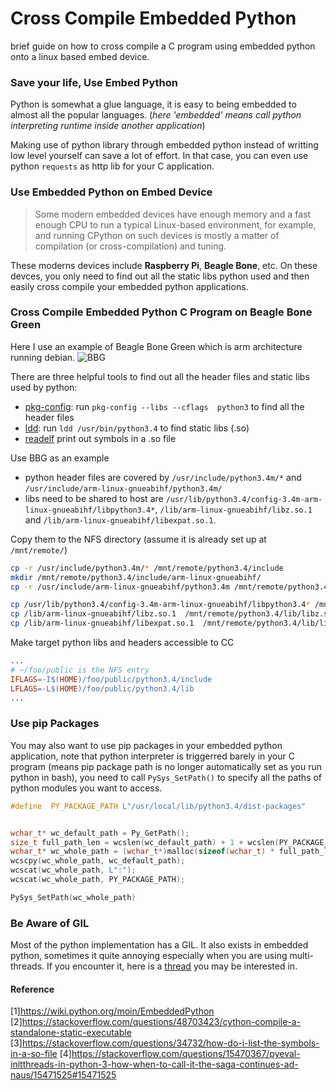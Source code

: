 # Cross Compile Embedded Python
brief guide on how to cross compile a C program using embedded python onto a linux based embed device.


### Save your life, Use Embed Python

Python is somewhat a glue language, it is easy to being embedded to almost all the popular languages. (*here 'embedded' means call python interpreting runtime inside another application*)

Making use of python library through embedded python instead of writting low level yourself can save a lot of effort. In that case, you can even use python `requests` as http lib for your C application.

### Use Embedded Python on Embed Device

>Some modern embedded devices have enough memory and a fast enough CPU to run a typical Linux-based environment, for example, and running CPython on such devices is mostly a matter of compilation (or cross-compilation) and tuning.

These moderns devices include **Raspberry Pi**, **Beagle Bone**, etc. On these devces, you only need to find out all the static libs python used and then easily cross compile your embedded python applications.

### Cross Compile Embedded Python C Program on Beagle Bone Green

Here I use an example of Beagle Bone Green which is arm architecture running debian.
![BBG](https://cdn.shopify.com/s/files/1/0735/0383/products/cc24c4c62bd73acd1dcc4ee7ad71b104.image.530x397_1024x1024.jpeg?v=1523787730)


There are three helpful tools to find out all the header files and static libs used by python:
- [pkg-config](https://linux.die.net/man/1/pkg-config): run `pkg-config --libs --cflags  python3` to find all the header files
- [ldd](http://man7.org/linux/man-pages/man1/ldd.1.html): run `ldd /usr/bin/python3.4` to find static libs (.so)
- [readelf](https://linux.die.net/man/1/readelf) print out symbols in a .so file


Use BBG as an example
- python header files are covered by `/usr/include/python3.4m/*` and `/usr/include/arm-linux-gnueabihf/python3.4m/`
- libs need to be shared to host are `/usr/lib/python3.4/config-3.4m-arm-linux-gnueabihf/libpython3.4*`, `/lib/arm-linux-gnueabihf/libz.so.1` and `/lib/arm-linux-gnueabihf/libexpat.so.1`.


Copy them to the NFS directory (assume it is already set up at `/mnt/remote/`)
``` bash
cp -r /usr/include/python3.4m/* /mnt/remote/python3.4/include
mkdir /mnt/remote/python3.4/include/arm-linux-gnueabihf/
cp -r /usr/include/arm-linux-gnueabihf/python3.4m /mnt/remote/python3.4/include/arm-linux-gnueabihf/

cp /usr/lib/python3.4/config-3.4m-arm-linux-gnueabihf/libpython3.4* /mnt/remote/python3.4/lib/
cp /lib/arm-linux-gnueabihf/libz.so.1  /mnt/remote/python3.4/lib/libz.so
cp /lib/arm-linux-gnueabihf/libexpat.so.1  /mnt/remote/python3.4/lib/libexpat.so
```

Make target python libs and headers accessible to CC
``` Makefile
...
# ~/foo/public is the NFS entry
IFLAGS=-I$(HOME)/foo/public/python3.4/include
LFLAGS=-L$(HOME)/foo/public/python3.4/lib
...
```

### Use pip Packages
You may also want to use pip packages in your embedded python application, note that python interpreter is triggerred barely in your C program (means pip package path is no longer automatically set as you run python in bash),  you need to call `PySys_SetPath()` to specify all the paths of python modules you want to access.
``` c
#define  PY_PACKAGE_PATH L"/usr/local/lib/python3.4/dist-packages"


wchar_t* wc_default_path = Py_GetPath();
size_t full_path_len = wcslen(wc_default_path) + 1 + wcslen(PY_PACKAGE_PATH) + 1;
wchar_t* wc_whole_path = (wchar_t*)malloc(sizeof(wchar_t) * full_path_len);
wcscpy(wc_whole_path, wc_default_path);
wcscat(wc_whole_path, L":");
wcscat(wc_whole_path, PY_PACKAGE_PATH);

PySys_SetPath(wc_whole_path)

```

### Be Aware of GIL
Most of the python implementation has a GIL. It also exists in embedded python, sometimes it quite annoying especially when you are using multi-threads. If you encounter it, here is a [thread](https://stackoverflow.com/questions/15470367/pyeval-initthreads-in-python-3-how-when-to-call-it-the-saga-continues-ad-naus/15471525#15471525) you may be interested in.

#### Reference
[1]https://wiki.python.org/moin/EmbeddedPython
[2]https://stackoverflow.com/questions/48703423/cython-compile-a-standalone-static-executable
[3]https://stackoverflow.com/questions/34732/how-do-i-list-the-symbols-in-a-so-file
[4]https://stackoverflow.com/questions/15470367/pyeval-initthreads-in-python-3-how-when-to-call-it-the-saga-continues-ad-naus/15471525#15471525

